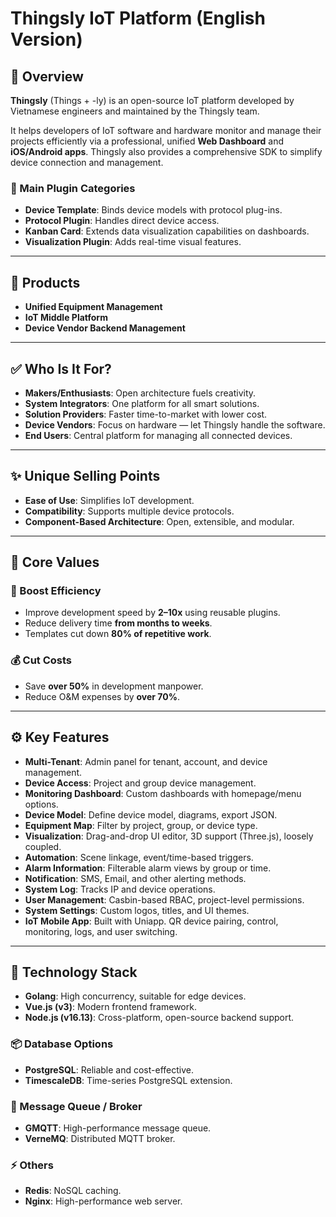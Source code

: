 # Thingsly IoT Platform (English Version)

## 🧭 Overview

**Thingsly** (Things + -ly) is an open-source IoT platform developed by Vietnamese engineers and maintained by the Thingsly team.

It helps developers of IoT software and hardware monitor and manage their projects efficiently via a professional, unified **Web Dashboard** and **iOS/Android apps**. Thingsly also provides a comprehensive SDK to simplify device connection and management.

### 🔌 Main Plugin Categories

* **Device Template**: Binds device models with protocol plug-ins.
* **Protocol Plugin**: Handles direct device access.
* **Kanban Card**: Extends data visualization capabilities on dashboards.
* **Visualization Plugin**: Adds real-time visual features.

---

## 🚀 Products

* **Unified Equipment Management**
* **IoT Middle Platform**
* **Device Vendor Backend Management**

---

## ✅ Who Is It For?

* **Makers/Enthusiasts**: Open architecture fuels creativity.
* **System Integrators**: One platform for all smart solutions.
* **Solution Providers**: Faster time-to-market with lower cost.
* **Device Vendors**: Focus on hardware — let Thingsly handle the software.
* **End Users**: Central platform for managing all connected devices.

---

## ✨ Unique Selling Points

* **Ease of Use**: Simplifies IoT development.
* **Compatibility**: Supports multiple device protocols.
* **Component-Based Architecture**: Open, extensible, and modular.

---

## 🎯 Core Values

### 🚀 Boost Efficiency

* Improve development speed by **2–10x** using reusable plugins.
* Reduce delivery time **from months to weeks**.
* Templates cut down **80% of repetitive work**.

### 💰 Cut Costs

* Save **over 50%** in development manpower.
* Reduce O\&M expenses by **over 70%**.

---

## ⚙️ Key Features

* **Multi-Tenant**: Admin panel for tenant, account, and device management.
* **Device Access**: Project and group device management.
* **Monitoring Dashboard**: Custom dashboards with homepage/menu options.
* **Device Model**: Define device model, diagrams, export JSON.
* **Equipment Map**: Filter by project, group, or device type.
* **Visualization**: Drag-and-drop UI editor, 3D support (Three.js), loosely coupled.
* **Automation**: Scene linkage, event/time-based triggers.
* **Alarm Information**: Filterable alarm views by group or time.
* **Notification**: SMS, Email, and other alerting methods.
* **System Log**: Tracks IP and device operations.
* **User Management**: Casbin-based RBAC, project-level permissions.
* **System Settings**: Custom logos, titles, and UI themes.
* **IoT Mobile App**: Built with Uniapp. QR device pairing, control, monitoring, logs, and user switching.

---

## 🧠 Technology Stack

* **Golang**: High concurrency, suitable for edge devices.
* **Vue.js (v3)**: Modern frontend framework.
* **Node.js (v16.13)**: Cross-platform, open-source backend support.

### 📦 Database Options

* **PostgreSQL**: Reliable and cost-effective.
* **TimescaleDB**: Time-series PostgreSQL extension.

### 📡 Message Queue / Broker

* **GMQTT**: High-performance message queue.
* **VerneMQ**: Distributed MQTT broker.

### ⚡ Others

* **Redis**: NoSQL caching.
* **Nginx**: High-performance web server.
